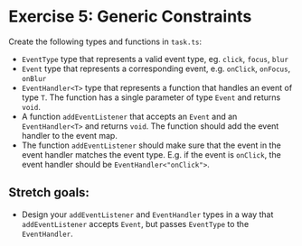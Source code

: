 # Exercise 5: Generic Constraints

Create the following types and functions in `task.ts`:

- `EventType` type that represents a valid event type, eg. `click`, `focus`, `blur`
- `Event` type that represents a corresponding event, e.g. `onClick`, `onFocus`, `onBlur`
- `EventHandler<T>` type that represents a function that handles an event of type `T`. The function has a single parameter of type `Event` and returns `void`.
- A function `addEventListener` that accepts an `Event` and an `EventHandler<T>` and returns `void`. The function should add the event handler to the event map.
- The function `addEventListener` should make sure that the event in the event handler matches the event type. E.g. if the event is `onClick`, the event handler should be `EventHandler<"onClick">`.

## Stretch goals:

- Design your `addEventListener` and `EventHandler` types in a way that `addEventListener` accepts `Event`, but passes `EventType` to the `EventHandler`.
